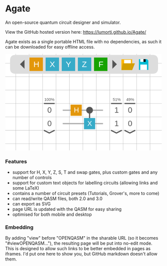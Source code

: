 # Agate
An open-source quantum circuit designer and simulator.

View the GitHub hosted version here: https://lumorti.github.io/Agate/

Agate exists as a single portable HTML file with no dependencies, as such it can be downloaded for easy offline access.

![Agate Example](example.png)

### Features
* support for H, X, Y, Z, S, T and swap gates, plus custom gates and any number of controls
* support for custom text objects for labelling circuits (allowing links and some LaTeX)
* contains a number of circuit presets (Tutorials, Grover's, more to come)
* can read/write QASM files, both 2.0 and 3.0
* can export as SVG
* page URL is updated with the QASM for easy sharing
* optimised for both mobile and desktop

### Embedding

By adding "view" before "OPENQASM" in the sharable URL (so it becomes "#viewOPENQASM..."), the resulting page will be put into no-edit mode. This is designed to allow such links to be better embedded in pages as iframes. I'd put one here to show you, but GitHub markdown doesn't allow them.


